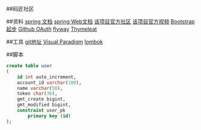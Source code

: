 ##码匠社区

##资料
[spring 文档](https://spring.io/guides)
[spring Web文档](https://spring.io/guides/gs/serving-web-content/)
[该项目官方社区](https://elasticsearch.cn/explore)
[该项目官方视频](https://www.bilibili.com/video/av65117012?p=4)
[Bootstrap起步](https://v3.bootcss.com/getting-started/)
[Github OAuth](https://developer.github.com/apps/building-oauth-apps/authorizing-oauth-apps/)
[flyway](https://flywaydb.org/getstarted/)
[Thymeleat](https://www.thymeleaf.org/doc/tutorials/3.0/usingthymeleaf.html#setting-attribute-values)

##工具
[git地址](https://git-scm.com/download)
[Visual Paradigm](https://www.visual-paradigm.com/tw/)
[lombok](https://projectlombok.org/)

##脚本
```sql
create table user
(
	id int auto_increment,
	account_id varchar(100),
	name varchar(50),
	token char(36),
	gmt_create bigint,
	gmt_modified bigint,
	constraint user_pk
		primary key (id)
);
```